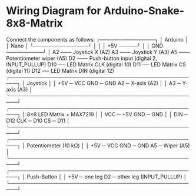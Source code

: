 # Wiring Diagram for Arduino-Snake-8x8-Matrix

Connect the components as follows:
                              ┌───────────────┐
                              │   Arduino     │
                              │    Nano       │
                              └───────────────┘
                                  │    │    │
                          +5V ─────┘    │    │
                          GND ──────────┘    │
                              A2 ─── Joystick X (A2)
                              A3 ─── Joystick Y (A3)
                              A5 ─── Potentiometer wiper (A5)
                              D2 ─── Push-button input (digital 2, INPUT_PULLUP)
                              D10 ── LED Matrix CLK (digital 10)
                              D11 ── LED Matrix CS  (digital 11)
                              D12 ── LED Matrix DIN (digital 12)  
          ┌────────────────────────────────────────────────────┐
           │                     Joystick                     │
           │  +5V ─ VCC    GND ─ GND    A2 ─ X-axis (A2)       │
           │                           A3 ─ Y-axis (A3)       │
           └────────────────────────────────────────────────────┘
             ┌────────────────────────────────────────────────────┐
           │                8×8 LED Matrix + MAX7219           │
           │  VCC ─ +5V    GND ─ GND                          │
           │  DIN ─ D12    CLK ─ D10     CS ─ D11              │
           └────────────────────────────────────────────────────┘
            ┌────────────────────────────────────────────────────┐
           │               Potentiometer (10 kΩ)               │
           │  +5V ─ VCC    GND ─ GND    A5 ─ Wiper (A5)        │
           └────────────────────────────────────────────────────┘
            ┌────────────────────────────────────────────────────┐
           │                   Push-Button                     │
           │  +5V ─ one leg   D2 ─ other leg (INPUT_PULLUP)    │
           └────────────────────────────────────────────────────┘
    
            

          
        

